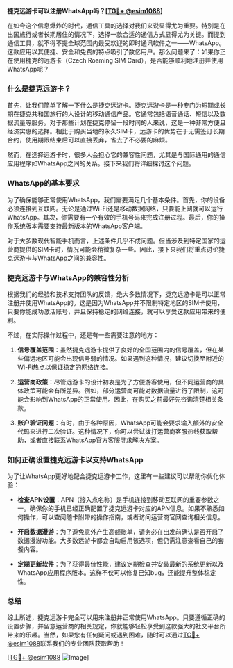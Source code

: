 **捷克远游卡可以注册WhatsApp吗？[[TG💪+ @esim1088](https://t.me/s/esim1088)]**

在如今这个信息爆炸的时代，通信工具的选择对我们来说显得尤为重要。特别是在出国旅行或者长期居住的情况下，选择一款合适的通信方式显得尤为关键。而提到通信工具，就不得不提全球范围内最受欢迎的即时通讯软件之一——WhatsApp。这款应用以其便捷、安全和免费的特点吸引了数亿用户。那么问题来了：如果你正在使用捷克的远游卡（Czech Roaming SIM Card），是否能够顺利地注册并使用WhatsApp呢？

### 什么是捷克远游卡？

首先，让我们简单了解一下什么是捷克远游卡。捷克远游卡是一种专门为短期或长期在捷克共和国旅行的人设计的移动通信产品。它通常包括语音通话、短信以及数据流量等服务。对于那些计划在捷克停留一段时间的人来说，这是一种非常方便且经济实惠的选择。相比于购买当地的永久SIM卡，远游卡的优势在于无需签订长期合约，使用期限结束后可以直接丢弃，省去了不必要的麻烦。

然而，在选择远游卡时，很多人会担心它的兼容性问题，尤其是与国际通用的通信应用程序如WhatsApp之间的关系。接下来我们将详细探讨这个问题。

### WhatsApp的基本要求

为了确保能够正常使用WhatsApp，我们需要满足几个基本条件。首先，你的设备必须连接到互联网。无论是通过Wi-Fi还是移动数据网络，只要能上网就可以运行WhatsApp。其次，你需要有一个有效的手机号码来完成注册过程。最后，你的操作系统版本需要支持最新版本的WhatsApp客户端。

对于大多数现代智能手机而言，上述条件几乎不成问题。但当涉及到特定国家的运营商提供的SIM卡时，情况可能会稍微复杂一些。因此，接下来我们将重点讨论捷克远游卡与WhatsApp之间的兼容性。

### 捷克远游卡与WhatsApp的兼容性分析

根据我们的经验和技术支持团队的反馈，绝大多数情况下，捷克远游卡是可以正常注册并使用WhatsApp的。这是因为WhatsApp并不限制特定地区的SIM卡使用，只要你能成功激活账号，并且保持稳定的网络连接，就可以享受这款应用带来的便利。

不过，在实际操作过程中，还是有一些需要注意的地方：

1. **信号覆盖范围**：虽然捷克远游卡提供了良好的全国范围内的信号覆盖，但在某些偏远地区可能会出现信号弱的情况。如果遇到这种情况，建议切换至附近的Wi-Fi热点以保证稳定的网络连接。
   
2. **运营商政策**：尽管远游卡的设计初衷是为了方便游客使用，但不同运营商的具体政策可能会有所差异。例如，部分运营商可能对数据流量进行了限制，这可能会影响到WhatsApp的正常使用。因此，在购买之前最好先咨询清楚相关条款。

3. **账户验证问题**：有时，由于各种原因，WhatsApp可能会要求输入额外的安全代码来进行二次验证。这种情况下，你可以尝试拨打运营商客服热线获取帮助，或者直接联系WhatsApp官方客服寻求解决方案。

### 如何正确设置捷克远游卡以支持WhatsApp

为了让WhatsApp更好地配合捷克远游卡工作，这里有一些建议可以帮助你优化体验：

- **检查APN设置**：APN（接入点名称）是手机连接到移动互联网的重要参数之一。确保你的手机已经正确配置了捷克远游卡对应的APN信息。如果不熟悉如何操作，可以查阅随卡附带的操作指南，或者访问运营商官网查询相关信息。
  
- **开启数据漫游**：为了避免意外产生高额账单，请务必在出发前确认是否开启了数据漫游功能。大多数远游卡都会自动启用该选项，但仍需注意查看自己的套餐内容。

- **定期更新软件**：为了获得最佳性能，建议定期检查并安装最新的系统更新以及WhatsApp应用程序版本。这样不仅可以修复已知bug，还能提升整体稳定性。

### 总结

综上所述，捷克远游卡完全可以用来注册并正常使用WhatsApp。只要遵循正确的设置步骤，并留意运营商的相关规定，你就能够轻松享受到这款强大的社交平台所带来的乐趣。当然，如果您有任何疑问或遇到困难，随时可以通过[TG💪+ @esim1088](https://t.me/s/esim1088)联系我们的专业团队获取帮助！

[[TG💪+ @esim1088](https://t.me/s/esim1088) ![Image](https://i.postimg.cc/4NQfJmqS/Snipaste-2025-05-13-00-14-12.png)]